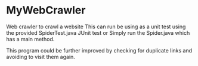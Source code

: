 # MyWebCrawler
Web crawler to crawl a website
This can run be using as a unit test using the provided SpiderTest.java JUnit test
or Simply run the Spider.java which has a main method.

This program could be further improved by checking for duplicate links and avoiding to visit them again.
